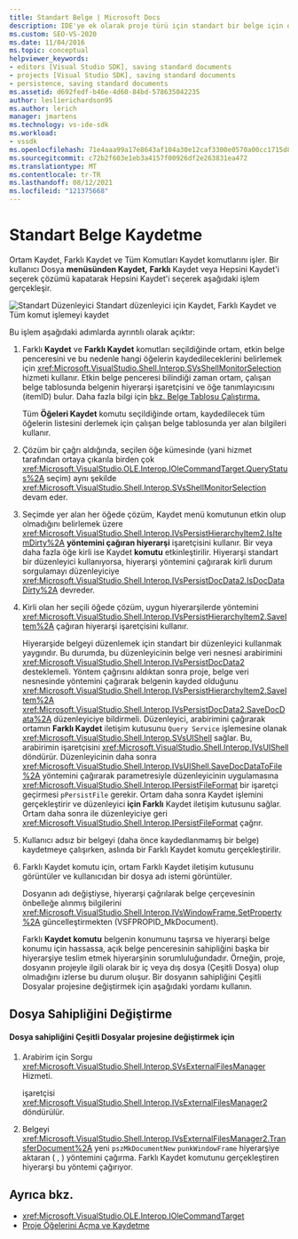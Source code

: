 ```yaml
---
title: Standart Belge | Microsoft Docs
description: IDE'ye ek olarak proje türü için standart bir belge için oluşan işlem hakkında Visual Studio öğrenin.
ms.custom: SEO-VS-2020
ms.date: 11/04/2016
ms.topic: conceptual
helpviewer_keywords:
- editors [Visual Studio SDK], saving standard documents
- projects [Visual Studio SDK], saving standard documents
- persistence, saving standard documents
ms.assetid: d692fedf-b46e-4d60-84bd-578635042235
author: leslierichardson95
ms.author: lerich
manager: jmartens
ms.technology: vs-ide-sdk
ms.workload:
- vssdk
ms.openlocfilehash: 71e4aaa99a17e8643af104a30e12caf3300e0570a00cc1715d80016333aff64f
ms.sourcegitcommit: c72b2f603e1eb3a4157f00926df2e263831ea472
ms.translationtype: MT
ms.contentlocale: tr-TR
ms.lasthandoff: 08/12/2021
ms.locfileid: "121375668"
---
```

# <a name="saving-a-standard-document"></a>Standart Belge Kaydetme
Ortam Kaydet, Farklı Kaydet ve Tüm Komutları Kaydet komutlarını işler. Bir kullanıcı Dosya **menüsünden Kaydet,** **Farklı** Kaydet  veya Hepsini Kaydet'i seçerek çözümü kapatarak Hepsini Kaydet'i seçerek aşağıdaki işlem gerçekleşir. 

 ![Standart Düzenleyici](../../extensibility/internals/media/public.gif "Genel") Standart düzenleyici için Kaydet, Farklı Kaydet ve Tüm komut işlemeyi kaydet

 Bu işlem aşağıdaki adımlarda ayrıntılı olarak açıktır:

1. Farklı **Kaydet** ve **Farklı Kaydet** komutları seçildiğinde ortam, etkin belge penceresini ve bu nedenle hangi öğelerin kaydedileceklerini belirlemek için <xref:Microsoft.VisualStudio.Shell.Interop.SVsShellMonitorSelection> hizmeti kullanır. Etkin belge penceresi bilindiği zaman ortam, çalışan belge tablosunda belgenin hiyerarşi işaretçisini ve öğe tanımlayıcısını (itemID) bulur. Daha fazla bilgi için [bkz. Belge Tablosu Çalıştırma.](../../extensibility/internals/running-document-table.md)

    Tüm **Öğeleri Kaydet** komutu seçildiğinde ortam, kaydedilecek tüm öğelerin listesini derlemek için çalışan belge tablosunda yer alan bilgileri kullanır.

2. Çözüm bir çağrı aldığında, seçilen öğe kümesinde (yani hizmet tarafından ortaya çıkarıla birden çok <xref:Microsoft.VisualStudio.OLE.Interop.IOleCommandTarget.QueryStatus%2A> seçim) aynı şekilde <xref:Microsoft.VisualStudio.Shell.Interop.SVsShellMonitorSelection> devam eder.

3. Seçimde yer alan her öğede çözüm, Kaydet menü komutunun etkin olup olmadığını belirlemek üzere <xref:Microsoft.VisualStudio.Shell.Interop.IVsPersistHierarchyItem2.IsItemDirty%2A> **yöntemini çağıran hiyerarşi** işaretçisini kullanır. Bir veya daha fazla öğe kirli ise Kaydet **komutu** etkinleştirilir. Hiyerarşi standart bir düzenleyici kullanıyorsa, hiyerarşi yöntemini çağırarak kirli durum sorgulamayı düzenleyiciye <xref:Microsoft.VisualStudio.Shell.Interop.IVsPersistDocData2.IsDocDataDirty%2A> devreder.

4. Kirli olan her seçili öğede çözüm, uygun hiyerarşilerde yöntemini <xref:Microsoft.VisualStudio.Shell.Interop.IVsPersistHierarchyItem2.SaveItem%2A> çağıran hiyerarşi işaretçisini kullanır.

    Hiyerarşide belgeyi düzenlemek için standart bir düzenleyici kullanmak yaygındır. Bu durumda, bu düzenleyicinin belge veri nesnesi arabirimini <xref:Microsoft.VisualStudio.Shell.Interop.IVsPersistDocData2> desteklemeli. Yöntem çağrısını aldıktan sonra proje, belge veri nesnesinde yöntemini çağırarak belgenin kayded olduğunu <xref:Microsoft.VisualStudio.Shell.Interop.IVsPersistHierarchyItem2.SaveItem%2A> <xref:Microsoft.VisualStudio.Shell.Interop.IVsPersistDocData2.SaveDocData%2A> düzenleyiciye bildirmeli. Düzenleyici, arabirimini çağırarak ortamın **Farklı Kaydet** iletişim kutusunu `Query Service` işlemesine olanak <xref:Microsoft.VisualStudio.Shell.Interop.SVsUIShell> sağlar. Bu, arabirimin işaretçisini <xref:Microsoft.VisualStudio.Shell.Interop.IVsUIShell> döndürür. Düzenleyicinin daha sonra <xref:Microsoft.VisualStudio.Shell.Interop.IVsUIShell.SaveDocDataToFile%2A> yöntemini çağırarak parametresiyle düzenleyicinin uygulamasına <xref:Microsoft.VisualStudio.Shell.Interop.IPersistFileFormat> bir işaretçi geçirmesi `pPersistFile` gerekir. Ortam daha sonra Kaydet işlemini gerçekleştirir ve düzenleyici **için Farklı** Kaydet iletişim kutusunu sağlar. Ortam daha sonra ile düzenleyiciye geri <xref:Microsoft.VisualStudio.Shell.Interop.IPersistFileFormat> çağrır.

5. Kullanıcı adsız bir belgeyi (daha önce kaydedlanmamış bir belge) kaydetmeye çalışırken, aslında bir Farklı Kaydet komutu gerçekleştirilir.

6. Farklı Kaydet komutu için, ortam Farklı Kaydet iletişim kutusunu görüntüler ve kullanıcıdan bir dosya adı istemi görüntüler.

    Dosyanın adı değiştiyse, hiyerarşi çağrılarak belge çerçevesinin önbelleğe alınmış bilgilerini <xref:Microsoft.VisualStudio.Shell.Interop.IVsWindowFrame.SetProperty%2A> güncelleştirmekten (VSFPROPID_MkDocument).

   Farklı **Kaydet komutu** belgenin konumunu taşırsa ve hiyerarşi belge konumu için hassassa, açık belge penceresinin sahipliğini başka bir hiyerarşiye teslim etmek hiyerarşinin sorumluluğundadır. Örneğin, proje, dosyanın projeyle ilgili olarak bir iç veya dış dosya (Çeşitli Dosya) olup olmadığını izlerse bu durum oluşur. Bir dosyanın sahipliğini Çeşitli Dosyalar projesine değiştirmek için aşağıdaki yordamı kullanın.

## <a name="changing-file-ownership"></a>Dosya Sahipliğini Değiştirme

#### <a name="to-change-file-ownership-to-the-miscellaneous-files-project"></a>Dosya sahipliğini Çeşitli Dosyalar projesine değiştirmek için

1. Arabirim için Sorgu <xref:Microsoft.VisualStudio.Shell.Interop.SVsExternalFilesManager> Hizmeti.

     işaretçisi <xref:Microsoft.VisualStudio.Shell.Interop.IVsExternalFilesManager2> döndürülür.

2. Belgeyi <xref:Microsoft.VisualStudio.Shell.Interop.IVsExternalFilesManager2.TransferDocument%2A> yeni `pszMkDocumentNew` `punkWindowFrame` hiyerarşiye aktaran ( , ) yöntemini çağırma. Farklı Kaydet komutunu gerçekleştiren hiyerarşi bu yöntemi çağırıyor.

## <a name="see-also"></a>Ayrıca bkz.
- <xref:Microsoft.VisualStudio.OLE.Interop.IOleCommandTarget>
- [Proje Öğelerini Açma ve Kaydetme](../../extensibility/internals/opening-and-saving-project-items.md)
